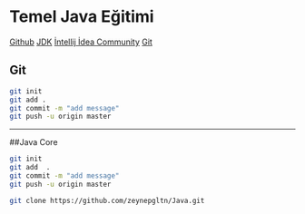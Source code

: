 # Temel Java Eğitimi
[Github](https://github.com/zeynepgltn/Java.git)
[JDK](https://www.oracle.com/java/technologies/downloads/#jdk25-windows)
[İntellij İdea Community](https://www.jetbrains.com/idea/download/?section=windows)
[Git](https://git-scm.com/downloads)

## Git
```sh
git init
git add .
git commit -m "add message"
git push -u origin master
```
---

##Java Core
```sh
git init
git add  .
git commit -m "add message"
git push -u origin master

git clone https://github.com/zeynepgltn/Java.git
```

